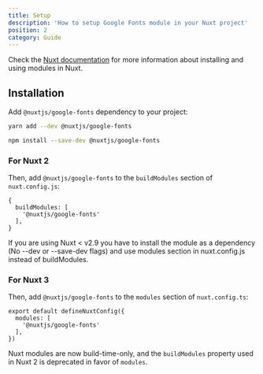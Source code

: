 ```yaml
---
title: Setup
description: 'How to setup Google Fonts module in your Nuxt project'
position: 2
category: Guide
---
```


Check the [Nuxt documentation](https://nuxtjs.org/docs/2.x/configuration-glossary/configuration-modules) for more information about installing and using modules in Nuxt.

## Installation

Add `@nuxtjs/google-fonts` dependency to your project:

<code-group>
  <code-block label="Yarn" active>

  ```bash
  yarn add --dev @nuxtjs/google-fonts
  ```

  </code-block>
  <code-block label="NPM">

  ```bash
  npm install --save-dev @nuxtjs/google-fonts
  ```

  </code-block>
</code-group>

### For Nuxt 2

Then, add `@nuxtjs/google-fonts` to the `buildModules` section of `nuxt.config.js`:

```js[nuxt.config.js]
{
  buildModules: [
    '@nuxtjs/google-fonts'
  ],
}
```

<alert type="warning">

If you are using Nuxt < v2.9 you have to install the module as a dependency (No --dev or --save-dev flags) and use modules section in nuxt.config.js instead of buildModules.

</alert>

### For Nuxt 3

Then, add `@nuxtjs/google-fonts` to the `modules` section of `nuxt.config.ts`:

```js[nuxt.config.ts]
export default defineNuxtConfig({
  modules: [
    '@nuxtjs/google-fonts'
  ],
})
```

<alert type="warning">

Nuxt modules are now build-time-only, and the `buildModules` property used in Nuxt 2 is deprecated in favor of `modules`.

</alert>
